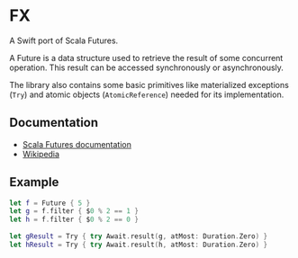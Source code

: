 # FX

A Swift port of Scala Futures.

A Future is a data structure used to retrieve the result of some concurrent operation. This result can be accessed synchronously or asynchronously.

The library also contains some basic primitives like materialized exceptions (``Try``) and atomic objects (``AtomicReference``) needed for its implementation.

## Documentation

- [Scala Futures documentation](http://docs.scala-lang.org/overviews/core/futures.html)
- [Wikipedia](https://en.wikipedia.org/wiki/Futures_and_promises)

## Example

```swift
let f = Future { 5 }
let g = f.filter { $0 % 2 == 1 }
let h = f.filter { $0 % 2 == 0 }
    
let gResult = Try { try Await.result(g, atMost: Duration.Zero) }
let hResult = Try { try Await.result(h, atMost: Duration.Zero) }
```
